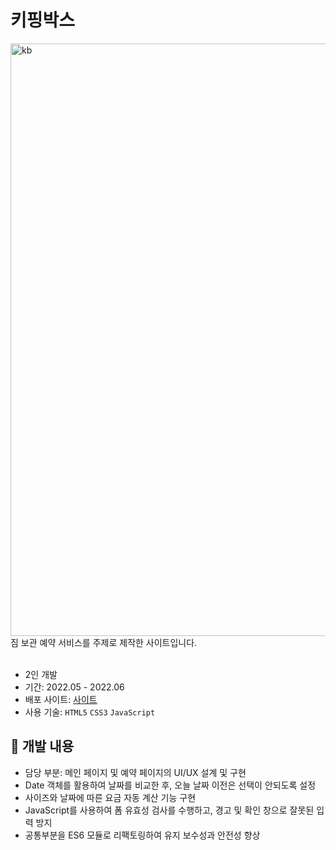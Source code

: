 # 키핑박스

<img width="948" alt="kb" align="center" src="https://github.com/yyuujeong/team-keepingbox/assets/161145357/b5bf2c70-6855-41be-a9d0-cced19c9390e">
<br/>
짐 보관 예약 서비스를 주제로 제작한 사이트입니다.

<br/>
<br/>

- 2인 개발
- 기간: 2022.05 - 2022.06
- 배포 사이트: [사이트](https://yyuujeong.github.io/team-keepingbox/keepingbox/)
- 사용 기술: ```HTML5``` ```CSS3``` ```JavaScript```

## :mag_right: 개발 내용
- 담당 부분: 메인 페이지 및 예약 페이지의 UI/UX 설계 및 구현
- Date 객체를 활용하여 날짜를 비교한 후, 오늘 날짜 이전은 선택이 안되도록 설정
- 사이즈와 날짜에 따른 요금 자동 계산 기능 구현
- JavaScript를 사용하여 폼 유효성 검사를 수행하고, 경고 및 확인 창으로 잘못된 입력 방지
- 공통부분을 ES6 모듈로 리팩토링하여 유지 보수성과 안전성 향상
